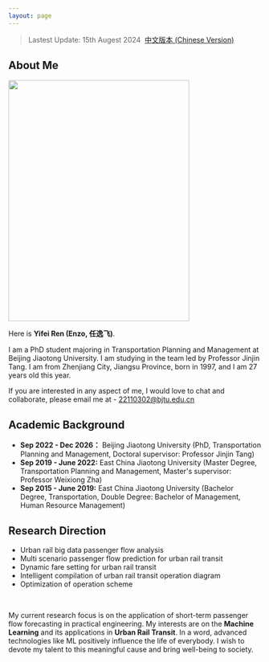 ```yaml
---
layout: page
---
```

> Lastest Update: 15th Augest 2024&nbsp;  [中文版本 (Chinese Version)](https://renyifei97.github.io/file/index-zh/)

## About Me

<img src="https://renyifei97.github.io/images/renyifei.jpg" class="floatpic" width="360" height="480">

<br/>

Here is **Yifei Ren (Enzo, 任逸飞)**.

I am a PhD student majoring in Transportation Planning and Management at Beijing Jiaotong University. I am studying in the team led by Professor Jinjin Tang. I am from Zhenjiang City, Jiangsu Province, born in 1997, and I am 27 years old this year.

If you are interested in any aspect of me, I would love to chat and collaborate, please email me at - 22110302@bjtu.edu.cn


## Academic Background

- **Sep 2022 - Dec 2026：** Beijing Jiaotong University (PhD, Transportation Planning and Management, Doctoral supervisor: Professor Jinjin Tang)
- **Sep 2019 - June 2022:** East China Jiaotong University (Master Degree, Transportation Planning and Management, Master's supervisor: Professor Weixiong Zha)
- **Sep 2015 - June 2019:** East China Jiaotong University (Bachelor Degree, Transportation, Double Degree: Bachelor of Management, Human Resource Management)


## Research Direction

- Urban rail big data passenger flow analysis
- Multi scenario passenger flow prediction for urban rail transit
- Dynamic fare setting for urban rail transit
- Intelligent compilation of urban rail transit operation diagram
- Optimization of operation scheme
<br/>

My current research focus is on the application of short-term passenger flow forecasting in practical engineering. My interests are on the **Machine Learning** and its applications in **Urban Rail Transit**. In a word, advanced technologies like ML positively influence the life of everybody.  I wish to devote my talent to this meaningful cause and bring well-being to society.
